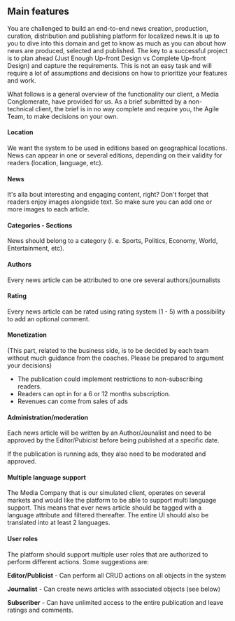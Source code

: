 ## Main features

You are challenged to build an end-to-end news creation, production, curation, distribution and publishing platform for localized news.It is up to you to dive into this domain and get to know as much as you can about how news are produced, selected and published. The key to a successful project is to plan ahead \(Just Enough Up-front Design vs Complete Up-front Design\) and capture the requirements. This is not an easy task and will require a lot of assumptions and decisions on how to prioritize your features and work. 

What follows is a general overview of the functionality our client, a Media Conglomerate,  have provided for us. As a brief submitted by a non-technical client, the brief is in no way complete and require you, the Agile Team, to make decisions on your own. 

#### Location

We want the system to be used in editions based on geographical locations. News can appear in one or several editions, depending on their validity for readers \(location, language, etc\).

#### News

It's alla bout interesting and engaging content, right? Don't forget that readers enjoy images alongside text. So make sure you can add one or more images to each article.

#### Categories - Sections

News should belong to a category \(i. e. Sports, Politics, Economy, World, Entertainment, etc\).

#### Authors

Every news article can be attributed to one ore several authors/journalists

#### Rating

Every news article can be rated using rating system \(1 - 5\) with a possibility to add an optional comment.

#### Monetization

\(This part, related to the business side, is to be decided by each team without much guidance from the coaches. Please be prepared to argument your decisions\)

* The publication could implement restrictions to non-subscribing readers.
* Readers can opt in for a 6 or 12 months subscription.
* Revenues can come from sales of ads

#### Administration/moderation

Each news article will be written by an Author/Jounalist and need to be approved by the Editor/Pubicist before being published at a specific date.

If the publication is running ads, they also need to be moderated and approved.

#### Multiple language support

The Media Company that is our simulated client, operates on several markets and would like the platform to be able to support multi language support. This means that ever news article should be tagged with a language attribute and filtered thereafter. The entire UI should also be translated into at least 2 languages.

#### User roles

The platform should support multiple user roles that are authorized to perform different actions. Some suggestions are:

**Editor/Publicist** - Can perform all CRUD actions on all objects in the system

**Journalist** - Can create news articles with associated objects \(see below\)

**Subscriber** - Can have unlimited access to the entire publication and leave ratings and comments.

